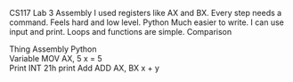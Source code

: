  CS117 Lab 3
 Assembly
 I used registers like AX and BX.
 Every step needs a command.
 Feels hard and low level.
 Python
 Much easier to write.
 I can use input and print.
 Loops and functions are simple.
 Comparison

 Thing       Assembly     Python   
 Variable    MOV AX, 5    x = 5   
 Print       INT 21h      print 
 Add         ADD AX, BX   x + y   
